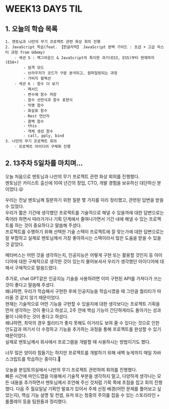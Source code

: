 # WEEK13 DAY5 TIL

## 1. 오늘의 학습 목록
```
1. 멘토님과 나만의 무기 프로젝트 관련 화상 회의 진행
2. JavaScript 학습(feat. 【한글자막】 JavaScript 완벽 가이드 : 초급 + 고급 마스터 과정 from Udemy)
    - 섹션 5 : 백그라운드 & JavaScript의 특이한 과거(ES3, ES5)부터 현재까지(ES6+)
        - 엄격 모드
        - 브라우저가 코드가 구문 분석되고, 컴파일링되는 과정
        - 가비지 컬렉션
    - 섹션 6 : 함수 더 보기
        - 메서드
        - 변수에 함수 저장
        - 함수 선언식과 함수 표현식
        - 익명 함수
        - 화살표 함수
        - Rest 연산자
        - 콜백 함수
        - this
        - 객체 생성 함수
        - call, pply, bind
3. 나만의 무기 프로젝트 회의
    - 프로젝트 아이디어 구체화 진행
```

## 2. 13주차 5일차를 마치며...
오늘 처음으로 멘토님과 나만의 무기 프로젝트 관련 화상 회의를 진행했다.  
멘토님은 카이스트 출신에 10여 년간의 창업, CTO, 개발 경험을 보유하신 대단하신 분이었다.😮

우리는 전날 멘토님께 질문하기 위한 질문 몇 가지를 미리 정리했고, 관련된 답변을 받을 수 있었다.  
우리가 짧은 기간에 생각했던 프로젝트를 기술적으로 해낼 수 있을까에 대한 답변으로는 죽어라 하면서 따라가거나 기획 단계에서 줄여나가면서 기간 내에 해낼 수 있는 프로젝트를 하는 것이 중요하다고 말씀해 주셨다.  
프로젝트를 수행하기 위해 선택한 기술 스택이 프로젝트에 잘 맞는가에 대한 답변으로는 잘 부합하고 실제로 멘토님께서 가장 좋아하시는 스택이라서 많은 도움을 받을 수 있을 것 같았다.

메타버스는 어떤 것을 생각하는지, 인공지능은 어떻게 구현 또는 활용할 것인지 등 아이디어에 대한 구체적으로 생각한 것이 있는지 물어보셔서 우리가 생각했던 아이디어에 대해서 구체적으로 말씀드렸다.

추가로, chat GPT같은 인공지능 기술을 사용하려면 이미 구현된 API를 가져다가 쓰는 것이 좋다고 말씀해 주셨다.  
왜냐하면, 우리가 학습해서 구현한 후에 인공지능을 학습시켰을 때 그만큼 퀄리티가 따라올 것 같지 않기 때문이었다.  
현재는 기술적으로 어떤 기능을 구현할 수 있을지에 대한 생각보다는 프로젝트 기획을 먼저 생각하는 것이 좋다고 하셨고, 2주 안에 핵심 기능이 간단하게라도 돌아가는 성과물이 나와주는 것이 좋다고 하셨다.  
왜냐하면, 최악의 경우 퀄리티가 좋지 못해도 이거라도 보여 줄 수 있다는 것으로 인한 안도감과 여기서 더 수정하고 기능을 추가하는 과정을 통해 프로젝트를 완성할 수 있기 때문이었다.  
실제로 멘토님께서 회사에서 프로그램을 개발할 때 사용하시는 방법이기도 했다.

너무 많은 양이라 힘들기는 하지만 프로젝트를 개발하기 위해 새벽 늦게까지 매일 자바스크립트를 학습하는 중이다.🫠

오늘을 분임토의실에서 나만의 무기 프로젝트 관련하여 회의를 진행했다.  
빠른 시간에 마인드맵을 이용해서 기술적 부분을 생각하지 말고, 다양하게 생각나는 모든 내용을 추가하면서 멘토님께서 조언해 주신 것처럼 기획 쪽에 초점을 잡고 회의 진행했다.
다음 주 월요일날 기획안 발표가 있어서 주제 선정 배경(어떤 문제를 풀어보고 싶었는지), 핵심 기능 설명 및 컨셉, 유저 또는 청중의 주의를 잡을 수 있는 스토리라인 + 롤플레이 등을 팀원들과 정리했다.